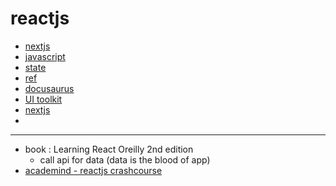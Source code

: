 # reactjs

- [nextjs](nextjs)
- [javascript](javascript)
- [state](state)
- [ref](ref)
- [docusaurus](docusaurus)
- [UI toolkit](UI-toolkit)
- [nextjs](nextjs)
- 

---

- book : Learning React Oreilly 2nd edition
     - call api for data (data is the blood of app)
- [academind - reactjs crashcourse](https://www.youtube.com/watch?v=Dorf8i6lCuk)
